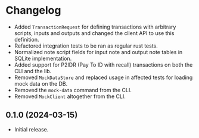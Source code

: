 # Changelog

* Added `TransactionRequest` for defining transactions with arbitrary scripts, inputs and outputs and changed the client API to use this definition.
* Refactored integration tests to be ran as regular rust tests.
* Normalized note script fields for input note and output note tables in SQLite implementation.
* Added support for P2IDR (Pay To ID with recall) transactions on both the CLI and the lib.
* Removed `MockDataStore` and replaced usage in affected tests for loading mock data on the DB.
* Removed the `mock-data` command from the CLI.
* Removed `MockClient` altogether from the CLI.

## 0.1.0 (2024-03-15)

* Initial release.
